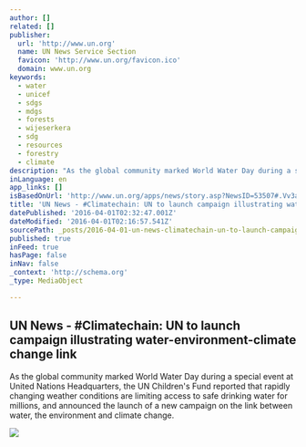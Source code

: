 ```yaml
---
author: []
related: []
publisher:
  url: 'http://www.un.org'
  name: UN News Service Section
  favicon: 'http://www.un.org/favicon.ico'
  domain: www.un.org
keywords:
  - water
  - unicef
  - sdgs
  - mdgs
  - forests
  - wijeserkera
  - sdg
  - resources
  - forestry
  - climate
description: "As the global community marked World Water Day during a special event at United Nations Headquarters, the UN Children's Fund reported that rapidly changing weather conditions are limiting access to safe drinking water for millions, and announced the launch of a new campaign on the link between water, the environment and climate change."
inLanguage: en
app_links: []
isBasedOnUrl: 'http://www.un.org/apps/news/story.asp?NewsID=53507#.Vv3aDBMrLdQ'
title: 'UN News - #Climatechain: UN to launch campaign illustrating water-environment-climate change link'
datePublished: '2016-04-01T02:32:47.001Z'
dateModified: '2016-04-01T02:16:57.541Z'
sourcePath: _posts/2016-04-01-un-news-climatechain-un-to-launch-campaign-illustrating.md
published: true
inFeed: true
hasPage: false
inNav: false
_context: 'http://schema.org'
_type: MediaObject

---
```

<article style=""><h1>UN News - #Climatechain: UN to launch campaign illustrating water-environment-climate change link</h1><p>As the global community marked World Water Day during a special event at United Nations Headquarters, the UN Children's Fund reported that rapidly changing weather conditions are limiting access to safe drinking water for millions, and announced the launch of a new campaign on the link between water, the environment and climate change.</p><img src="http://www.un.org/News/dh/photos/large/2016/March/Child_water_UNI72915.jpg" /></article>